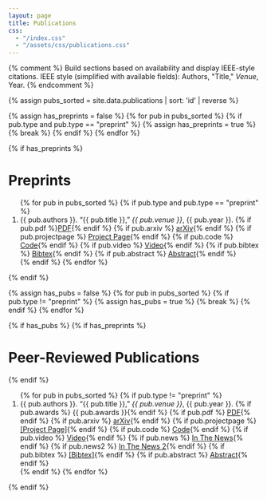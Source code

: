```yaml
---
layout: page
title: Publications
css:
  - "/index.css"
  - "/assets/css/publications.css"
---
```


<script>
function showhide(d) {
  var x = document.getElementById(d);
  if (x.style.display === "none") {
    x.style.display = "block";
  } else {
    x.style.display = "none";
  }
}
</script>

{% comment %}
  Build sections based on availability and display IEEE-style citations.
  IEEE style (simplified with available fields):
  Authors, "Title," <em>Venue</em>, Year.
{% endcomment %}

{% assign pubs_sorted = site.data.publications | sort: 'id' | reverse %}

{% assign has_preprints = false %}
{% for pub in pubs_sorted %}
  {% if pub.type and pub.type == "preprint" %}
    {% assign has_preprints = true %}
    {% break %}
  {% endif %}
{% endfor %}

{% if has_preprints %}
# Preprints
<ol class="pub-list">
{% for pub in pubs_sorted %}
  {% if pub.type and pub.type == "preprint" %}
    <li>
      {{ pub.authors }}. “{{ pub.title }},” <em>{{ pub.venue }}</em>, {{ pub.year }}.
      <span class="pub-links">
        {% if pub.pdf %}<a href="{{ pub.pdf }}">PDF</a>{% endif %}
        {% if pub.arxiv %} <a href="{{ pub.arxiv }}">arXiv</a>{% endif %}
        {% if pub.projectpage %} <a href="{{ pub.projectpage }}">Project Page</a>{% endif %}
        {% if pub.code %} <a href="{{ pub.code }}">Code</a>{% endif %}
        {% if pub.video %} <a href="{{ pub.video }}">Video</a>{% endif %}
        {% if pub.bibtex %} <a href="javascript:showhide('bib{{ pub.id }}')">Bibtex</a>{% endif %}
        {% if pub.abstract %} <a href="javascript:showhide('abs{{ pub.id }}')">Abstract</a>{% endif %}
      </span>
      <div id="bib{{ pub.id }}" style="display:none"><blockquote><div style="white-space: pre-wrap;">{{ pub.bibtex }}</div></blockquote></div>
      <div id="abs{{ pub.id }}" class="pub-abstract" style="display:none">{{ pub.abstract }}</div>
    </li>
  {% endif %}
{% endfor %}
</ol>
{% endif %}

{% assign has_pubs = false %}
{% for pub in pubs_sorted %}
  {% if pub.type != "preprint" %}
    {% assign has_pubs = true %}
    {% break %}
  {% endif %}
{% endfor %}

{% if has_pubs %}
{% if has_preprints %}
# Peer-Reviewed Publications
{% endif %}

<ol class="pub-list">
{% for pub in pubs_sorted %}
  {% if pub.type != "preprint" %}
    <li>
      {{ pub.authors }}. “{{ pub.title }},” <em>{{ pub.venue }}</em>, {{ pub.year }}.
      {% if pub.awards %} <span class="pub-award">{{ pub.awards }}</span>{% endif %}
      <span class="pub-links">
        {% if pub.pdf %} <a href="{{ pub.pdf }}">PDF</a>{% endif %}
        {% if pub.arxiv %} <a href="{{ pub.arxiv }}">arXiv</a>{% endif %}
        {% if pub.projectpage %} <a href="{{ pub.projectpage }}">[Project Page]</a>{% endif %}
        {% if pub.code %} <a href="{{ pub.code }}">Code</a>{% endif %}
        {% if pub.video %} <a href="{{ pub.video }}">Video</a>{% endif %}
        {% if pub.news %} <a href="{{ pub.news }}">In The News</a>{% endif %}
        {% if pub.news2 %} <a href="{{ pub.news2 }}">In The News 2</a>{% endif %}
        {% if pub.bibtex %} <a href="javascript:showhide('bib{{ pub.id }}')">[Bibtex]</a>{% endif %}
        {% if pub.abstract %} <a href="javascript:showhide('abs{{ pub.id }}')">Abstract</a>{% endif %}
      </span>
      <div id="bib{{ pub.id }}" style="display:none"><blockquote><div style="white-space: pre-wrap;">{{ pub.bibtex }}</div></blockquote></div>
      <div id="abs{{ pub.id }}" class="pub-abstract" style="display:none">{{ pub.abstract }}</div>
    </li>
  {% endif %}
{% endfor %}
</ol>
{% endif %}